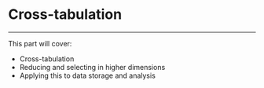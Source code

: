 # Cross-tabulation
---

This part will cover:

- Cross-tabulation
- Reducing and selecting in higher dimensions
- Applying this to data storage and analysis
